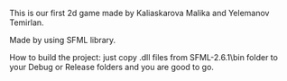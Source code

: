 This is our first 2d game made by Kaliaskarova Malika and Yelemanov Temirlan.

Made by using SFML library.

How to build the project:
just copy .dll files from SFML-2.6.1\bin folder to your Debug or Release folders and you are good to go.
